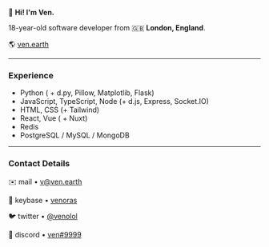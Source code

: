 👋 **Hi! I'm Ven.**  

18-year-old software developer from 🇬🇧 **London, England**.

🌎 [ven.earth](https://ven.earth)

---

### Experience

- Python ( + d.py, Pillow, Matplotlib, Flask)  
- JavaScript, TypeScript, Node (+ d.js, Express, Socket.IO)  
- HTML, CSS (+ Tailwind)
- React, Vue ( + Nuxt)  
- Redis  
- PostgreSQL / MySQL / MongoDB

---

### Contact Details

✉️ mail • [v@ven.earth](mailto:v@ven.earth)  

🔑 keybase • [venoras](https://keybase.io/venoras)  

🐦 twitter • [@venolol](https://twitter.com/venolol)  

💬 discord • [ven#9999](https://dsc.bio/v)
